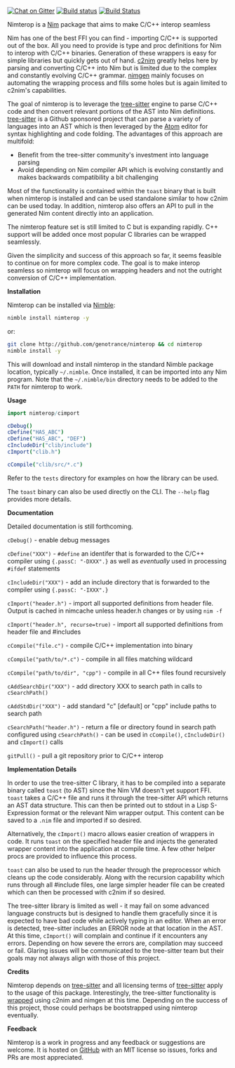 [![Chat on Gitter](https://badges.gitter.im/gitterHQ/gitter.png)](https://gitter.im/nimgen/Lobby)
[![Build status](https://ci.appveyor.com/api/projects/status/nsaar5foexk9adan/branch/master?svg=true)](https://ci.appveyor.com/project/genotrance/nimterop/branch/master)
[![Build Status](https://travis-ci.org/genotrance/nimterop.svg?branch=master)](https://travis-ci.org/genotrance/nimterop)

Nimterop is a [Nim](https://nim-lang.org/) package that aims to make C/C++ interop seamless

Nim has one of the best FFI you can find - importing C/C++ is supported out of the box. All you need to provide is type and proc definitions for Nim to interop with C/C++ binaries. Generation of these wrappers is easy for simple libraries but quickly gets out of hand. [c2nim](https://github.com/nim-lang/c2nim) greatly helps here by parsing and converting C/C++ into Nim but is limited due to the complex and constantly evolving C/C++ grammar. [nimgen](https://github.com/genotrance/nimgen) mainly focuses on automating the wrapping process and fills some holes but is again limited to c2nim's capabilities.

The goal of nimterop is to leverage the [tree-sitter](http://tree-sitter.github.io/tree-sitter/) engine to parse C/C++ code and then convert relevant portions of the AST into Nim definitions. [tree-sitter](https://github.com/tree-sitter) is a Github sponsored project that can parse a variety of languages into an AST which is then leveraged by the [Atom](https://atom.io/) editor for syntax highlighting and code folding. The advantages of this approach are multifold:
- Benefit from the tree-sitter community's investment into language parsing
- Avoid depending on Nim compiler API which is evolving constantly and makes backwards compatibility a bit challenging

Most of the functionality is contained within the `toast` binary that is built when nimterop is installed and can be used standalone similar to how c2nim can be used today. In addition, nimterop also offers an API to pull in the generated Nim content directly into an application.

The nimterop feature set is still limited to C but is expanding rapidly. C++ support will be added once most popular C libraries can be wrapped seamlessly.

Given the simplicity and success of this approach so far, it seems feasible to continue on for more complex code. The goal is to make interop seamless so nimterop will focus on wrapping headers and not the outright conversion of C/C++ implementation.

__Installation__

Nimterop can be installed via [Nimble](https://github.com/nim-lang/nimble):

```bash
nimble install nimterop -y
```
or:
```bash
git clone http://github.com/genotrance/nimterop && cd nimterop
nimble install -y
```

This will download and install nimterop in the standard Nimble package location, typically `~/.nimble`. Once installed, it can be imported into any Nim program. Note that the `~/.nimble/bin` directory needs to be added to the `PATH` for nimterop to work.

__Usage__

```nim
import nimterop/cimport

cDebug()
cDefine("HAS_ABC")
cDefine("HAS_ABC", "DEF")
cIncludeDir("clib/include")
cImport("clib.h")

cCompile("clib/src/*.c")
```

Refer to the ```tests``` directory for examples on how the library can be used.

The `toast` binary can also be used directly on the CLI. The `--help` flag provides more details.

__Documentation__

Detailed documentation is still forthcoming.

`cDebug()` - enable debug messages

`cDefine("XXX")` - `#define` an identifer that is forwarded to the C/C++ compiler using `{.passC: "-DXXX".}` as well as _eventually_ used in processing `#ifdef` statements

`cIncludeDir("XXX")` - add an include directory that is forwarded to the compiler using `{.passC: "-IXXX".}`

`cImport("header.h")` - import all supported definitions from header file. Output is cached in nimcache unless header.h changes or by using `nim -f`

`cImport("header.h", recurse=true)` - import all supported definitions from header file and #includes

`cCompile("file.c")` - compile C/C++ implementation into binary

`cCompile("path/to/*.c")` - compile in all files matching wildcard

`cCompile("path/to/dir", "cpp")` - compile in all C++ files found recursively

`cAddSearchDir("XXX")` - add directory XXX to search path in calls to `cSearchPath()`

`cAddStdDir("XXX")` - add standard "c" [default] or "cpp" include paths to search path

`cSearchPath("header.h")` - return a file or directory found in search path configured using `cSearchPath()` - can be used in `cCompile()`, `cIncludeDir()` and `cImport()` calls

`gitPull()` - pull a git repository prior to C/C++ interop

__Implementation Details__

In order to use the tree-sitter C library, it has to be compiled into a separate binary called `toast` (to AST) since the Nim VM doesn't yet support FFI. `toast` takes a C/C++ file and runs it through the tree-sitter API which returns an AST data structure. This can then be printed out to stdout in a Lisp S-Expression format or the relevant Nim wrapper output. This content can be saved to a `.nim` file and imported if so desired.

Alternatively, the `cImport()` macro allows easier creation of wrappers in code. It runs `toast` on the specified header file and injects the generated wrapper content into the application at compile time. A few other helper procs are provided to influence this process.

`toast` can also be used to run the header through the preprocessor which cleans up the code considerably. Along with the recursion capability which runs through all #include files, one large simpler header file can be created which can then be processed with c2nim if so desired.

The tree-sitter library is limited as well - it may fail on some advanced language constructs but is designed to handle them gracefully since it is expected to have bad code while actively typing in an editor. When an error is detected, tree-sitter includes an ERROR node at that location in the AST. At this time, `cImport()` will complain and continue if it encounters any errors. Depending on how severe the errors are, compilation may succeed or fail. Glaring issues will be communicated to the tree-sitter team but their goals may not always align with those of this project.

__Credits__

Nimterop depends on [tree-sitter](http://tree-sitter.github.io/tree-sitter/) and all licensing terms of [tree-sitter](https://github.com/tree-sitter/tree-sitter/blob/master/LICENSE) apply to the usage of this package. Interestingly, the tree-sitter functionality is [wrapped](https://github.com/genotrance/nimtreesitter) using c2nim and nimgen at this time. Depending on the success of this project, those could perhaps be bootstrapped using nimterop eventually.

__Feedback__

Nimterop is a work in progress and any feedback or suggestions are welcome. It is hosted on [GitHub](https://github.com/genotrance/nimterop) with an MIT license so issues, forks and PRs are most appreciated.
